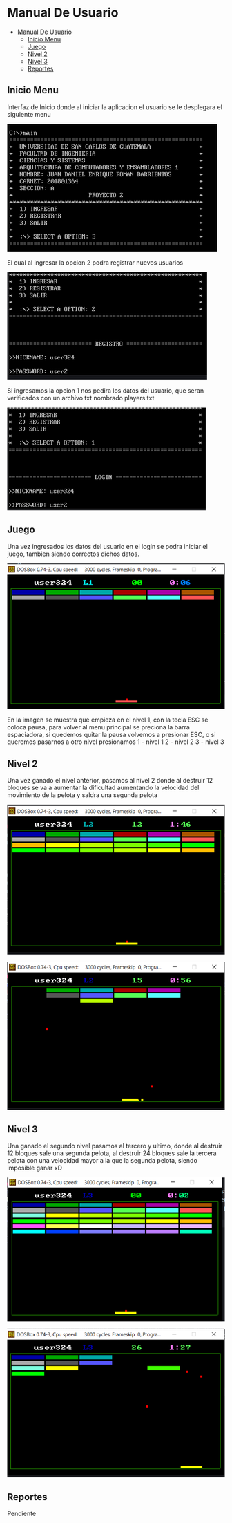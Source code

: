 # Manual De Usuario

- [Manual De Usuario](#manual-de-usuario)
  - [Inicio Menu](#inicio-menu)
  - [Juego](#juego)
  - [Nivel 2](#nivel-2)
  - [Nivel 3](#nivel-3)
  - [Reportes](#reportes)
## Inicio Menu
Interfaz de Inicio donde al iniciar la aplicacion el usuario se le desplegara el siguiente menu


![Image Info](./images/1.PNG)

El cual al ingresar la opcion 2 podra registrar nuevos usuarios 

![Image Info](./images/2.PNG)

Si ingresamos la opcion 1 nos pedira los datos del usuario, que seran verificados con un archivo txt nombrado players.txt

![Image Info](./images/3.PNG)

## Juego
Una vez ingresados los datos del usuario en el login se podra iniciar el juego, tambien siendo correctos dichos datos.

![Image Info](./images/4.PNG)

En la imagen se muestra que empieza en el nivel 1, con la tecla ESC se coloca pausa, para volver al menu principal se preciona la barra espaciadora, si quedemos quitar la pausa volvemos a presionar ESC, o si queremos pasarnos a otro nivel presionamos
 1 - nivel 1 
 2 - nivel 2 
 3 - nivel 3 

 ## Nivel 2 
Una vez ganado el nivel anterior, pasamos al nivel 2 donde al destruir 12 bloques se va a aumentar la dificultad aumentando la velocidad del movimiento de la pelota y saldra una segunda pelota 

![Image Info](./images/5.PNG)

![Image Info](./images/6.PNG)

## Nivel 3
Una ganado el segundo nivel pasamos al tercero y ultimo, donde al destruir 12 bloques sale una segunda pelota, al destruir 24 bloques sale la tercera pelota con una velocidad mayor a la que la segunda pelota, siendo imposible ganar xD

![Image Info](./images/7.PNG)

![Image Info](./images/8.PNG)

## Reportes
Pendiente 